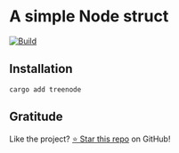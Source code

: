 <!-- DO NOT EDIT -->
<!-- This file is automatically generated by README.ts. -->
<!-- Edit README.ts if you want to make changes. -->

# A simple Node struct

[![Build](https://github.com/DenisGorbachev/treenode/actions/workflows/ci.yml/badge.svg)](https://github.com/DenisGorbachev/treenode)

## Installation

```shell
cargo add treenode
```

## Gratitude

Like the project? [⭐ Star this repo](https://github.com/DenisGorbachev/treenode) on GitHub!
